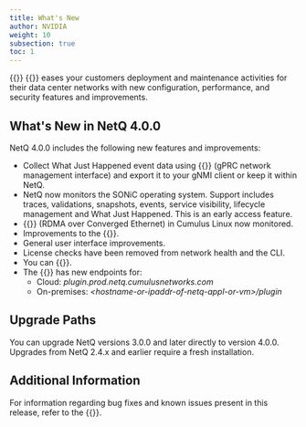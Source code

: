 ```yaml
---
title: What's New
author: NVIDIA
weight: 10
subsection: true
toc: 1
---
```


{{<product>}} {{<version>}} eases your customers deployment and maintenance activities for their data center networks with new configuration, performance, and security features and improvements.

## What's New in NetQ 4.0.0

NetQ 4.0.0 includes the following new features and improvements:

- Collect What Just Happened event data using {{<link title="Configure and Monitor What Just Happened#collect-wjh-data-using-gnmi" text="gNMI">}} (gPRC network management interface) and export it to your gNMI client or keep it within NetQ.
- NetQ now monitors the SONiC operating system. Support includes traces, validations, snapshots, events, service visibility, lifecycle management and What Just Happened. This is an early access feature.
- {{<link url="Monitor-the-RoCE-Service" text="RoCE">}} (RDMA over Converged Ethernet) in Cumulus Linux now monitored.
- Improvements to the {{<link url="Validate-Operations" text="validation flow">}}.
- General user interface improvements.
- License checks have been removed from network health and the CLI.
- You can {{<link title="Manage the NetQ UI#rename-a-premises" text="rename premises">}}.
- The {{<link title="Integrate NetQ with Grafana" text="Grafana plugin">}} has new endpoints for:
  - Cloud: *plugin.prod.netq.cumulusnetworks.com*
  - On-premises: *\<hostname-or-ipaddr-of-netq-appl-or-vm\>/plugin*

## Upgrade Paths

You can upgrade NetQ versions 3.0.0 and later directly to version 4.0.0. Upgrades from NetQ 2.4.x and earlier require a fresh installation.

## Additional Information

For information regarding bug fixes and known issues present in this release, refer to the {{<link title="NVIDIA Cumulus NetQ 4.0 Release Notes" text="release notes">}}.
